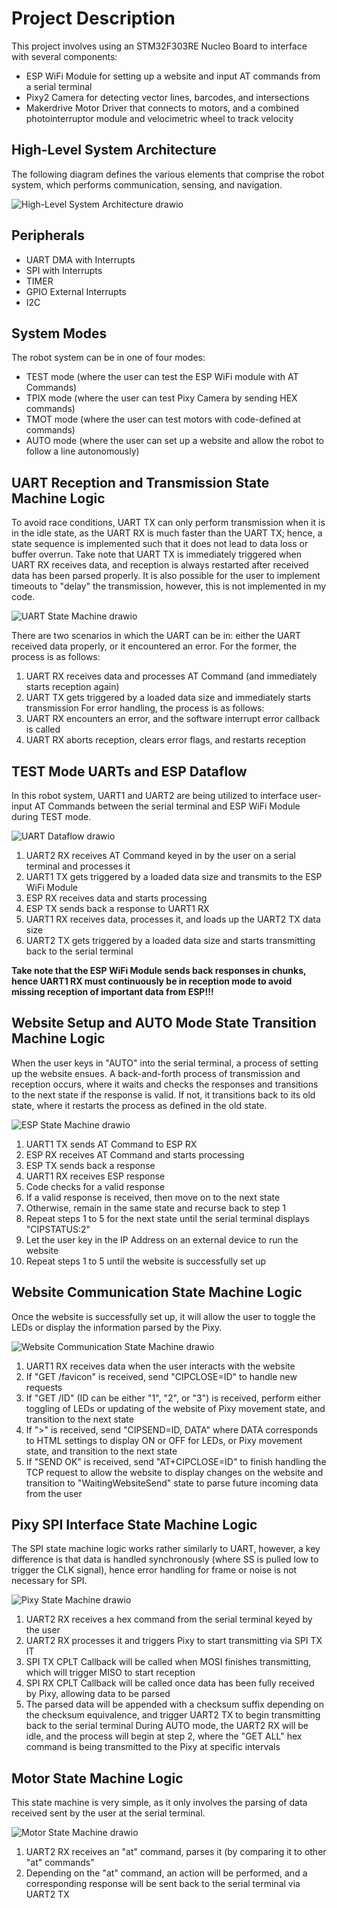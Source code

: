 # Project Description
This project involves using an STM32F303RE Nucleo Board to interface with several components:
- ESP WiFi Module for setting up a website and input AT commands from a serial terminal
- Pixy2 Camera for detecting vector lines, barcodes, and intersections
- Makerdrive Motor Driver that connects to motors, and a combined photointerruptor module and velocimetric wheel to track velocity

## High-Level System Architecture
The following diagram defines the various elements that comprise the robot system, which performs communication, sensing, and navigation.

![High-Level System Architecture drawio](https://github.com/user-attachments/assets/eef70d12-ff19-4b28-8de5-2cff0da7fcde)

## Peripherals 
- UART DMA with Interrupts
- SPI with Interrupts
- TIMER 
- GPIO External Interrupts
- I2C

## System Modes
The robot system can be in one of four modes:
- TEST mode (where the user can test the ESP WiFi module with AT Commands)
- TPIX mode (where the user can test Pixy Camera by sending HEX commands)
- TMOT mode (where the user can test motors with code-defined at commands)
- AUTO mode (where the user can set up a website and allow the robot to follow a line autonomously)

## UART Reception and Transmission State Machine Logic
To avoid race conditions, UART TX can only perform transmission when it is in the idle state, as the UART RX is much faster than the UART TX; hence, a state sequence is implemented such that it does not lead to data loss or buffer overrun. Take note that UART TX is immediately triggered when UART RX receives data, and reception is always restarted after received data has been parsed properly. It is also possible for the user to implement timeouts to "delay" the transmission, however, this is not implemented in my code. 

![UART State Machine drawio](https://github.com/user-attachments/assets/b936698d-a7e0-4a21-a1f5-3a4f9c68565f)

There are two scenarios in which the UART can be in: either the UART received data properly, or it encountered an error. For the former, the process is as follows:
1. UART RX receives data and processes AT Command (and immediately starts reception again)
2. UART TX gets triggered by a loaded data size and immediately starts transmission
For error handling, the process is as follows:
1. UART RX encounters an error, and the software interrupt error callback is called
2. UART RX aborts reception, clears error flags, and restarts reception

## TEST Mode UARTs and ESP Dataflow
In this robot system, UART1 and UART2 are being utilized to interface user-input AT Commands between the serial terminal and ESP WiFi Module during TEST mode.

![UART Dataflow drawio](https://github.com/user-attachments/assets/d1a736f5-8fc5-4d41-a980-9415c7016510)

1. UART2 RX receives AT Command keyed in by the user on a serial terminal and processes it
2. UART1 TX gets triggered by a loaded data size and transmits to the ESP WiFi Module
3. ESP RX receives data and starts processing
4. ESP TX sends back a response to UART1 RX 
5. UART1 RX receives data, processes it, and loads up the UART2 TX data size
6. UART2 TX gets triggered by a loaded data size and starts transmitting back to the serial terminal

__Take note that the ESP WiFi Module sends back responses in chunks, hence UART1 RX must continuously be in reception mode to avoid missing reception of important data from ESP!!!__

## Website Setup and AUTO Mode State Transition Machine Logic
When the user keys in "AUTO" into the serial terminal, a process of setting up the website ensues. A back-and-forth process of transmission and reception occurs, where it waits and checks the responses and transitions to the next state if the response is valid. If not, it transitions back to its old state, where it restarts the process as defined in the old state.

![ESP State Machine drawio](https://github.com/user-attachments/assets/92182d0a-c910-4378-9466-4a488653e294)

1. UART1 TX sends AT Command to ESP RX
2. ESP RX receives AT Command and starts processing
3. ESP TX sends back a response
4. UART1 RX receives ESP response
5. Code checks for a valid response
6. If a valid response is received, then move on to the next state
7. Otherwise, remain in the same state and recurse back to step 1
8. Repeat steps 1 to 5 for the next state until the serial terminal displays "CIPSTATUS:2"
9. Let the user key in the IP Address on an external device to run the website
10. Repeat steps 1 to 5 until the website is successfully set up

## Website Communication State Machine Logic
Once the website is successfully set up, it will allow the user to toggle the LEDs or display the information parsed by the Pixy.

![Website Communication State Machine drawio](https://github.com/user-attachments/assets/faec439b-4bf3-4d68-a8ec-58c287d985fb)

1. UART1 RX receives data when the user interacts with the website
2. If "GET /favicon" is received, send "CIPCLOSE=ID" to handle new requests
3. If "GET /ID" (ID can be either "1", "2", or "3") is received, perform either toggling of LEDs or updating of the website of Pixy movement state, and transition to the next state
4. If ">" is received, send "CIPSEND=ID, DATA" where DATA corresponds to HTML settings to display ON or OFF for LEDs, or Pixy movement state, and transition to the next state
5. If "SEND OK" is received, send "AT+CIPCLOSE=ID" to finish handling the TCP request to allow the website to display changes on the website and transition to "WaitingWebsiteSend" state to parse future incoming data from the user

## Pixy SPI Interface State Machine Logic 
The SPI state machine logic works rather similarly to UART, however, a key difference is that data is handled synchronously (where SS is pulled low to trigger the CLK signal), hence error handling for frame or noise is not necessary for SPI. 

![Pixy State Machine drawio](https://github.com/user-attachments/assets/05497c71-573d-4775-ba9e-d1c2d39f89a4)

1. UART2 RX receives a hex command from the serial terminal keyed by the user
2. UART2 RX processes it and triggers Pixy to start transmitting via SPI TX IT
3. SPI TX CPLT Callback will be called when MOSI finishes transmitting, which will trigger MISO to start reception
4. SPI RX CPLT Callback will be called once data has been fully received by Pixy, allowing data to be parsed
5. The parsed data will be appended with a checksum suffix depending on the checksum equivalence, and trigger UART2 TX to begin transmitting back to the serial terminal
During AUTO mode, the UART2 RX will be idle, and the process will begin at step 2, where the "GET ALL" hex command is being transmitted to the Pixy at specific intervals

## Motor State Machine Logic
This state machine is very simple, as it only involves the parsing of data received sent by the user at the serial terminal.

![Motor State Machine drawio](https://github.com/user-attachments/assets/73c54031-1119-440c-a594-63bff4926139)

1. UART2 RX receives an "at" command, parses it (by comparing it to other "at" commands"
2. Depending on the "at" command, an action will be performed, and a corresponding response will be sent back to the serial terminal via UART2 TX
